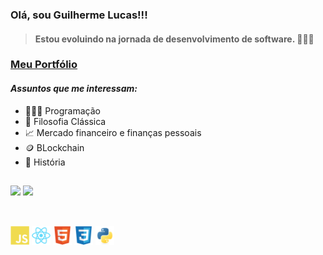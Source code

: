 ### Olá, sou Guilherme Lucas!!!


> #### Estou evoluindo na jornada de desenvolvimento de software. 🚀🚀🚀

<h3><a href="https://guilhermel1.github.io/">Meu Portfólio</a></h3>




#### ***Assuntos que me interessam:***

- 👨🏻‍💻 Programação
- 🧠 Filosofia Clássica
- 📈 Mercado financeiro e finanças pessoais
- 🪙 BLockchain
- 📖 História

##

<div>
     <a><a/>
     <img height= "180cm" src= "https://github-readme-stats.vercel.app/api?username=guilhermel1&show_icons=true&theme=nord&include_all_commits=true&count_private=true"/>
     <img height= "180cm" src="https://github-readme-stats.vercel.app/api/top-langs/?username=guilhermel1&layout=compact_count=16&theme=nord"/>
<div/>
 
##
<div stile="display: inline_block"><br>
     <img allign="center" alt="G-Js" height="30" widht="40" src="https://raw.githubusercontent.com/devicons/devicon/master/icons/javascript/javascript-plain.svg">
     <img allign="center" alt="G-React" height="30" widht="40" src="https://raw.githubusercontent.com/devicons/devicon/master/icons/react/react-original.svg">
     <img allign="center" alt="G-HMTL" height="30" widht="40" src="https://raw.githubusercontent.com/devicons/devicon/master/icons/html5/html5-original.svg">
     <img allign="center" alt="G-CSS" height="30" widht="40" src="https://raw.githubusercontent.com/devicons/devicon/master/icons/css3/css3-original.svg">
     <img allign="center" alt="G-Python" height="30" widht="40" src="https://raw.githubusercontent.com/devicons/devicon/master/icons/python/python-original.svg">         
<div/>     
